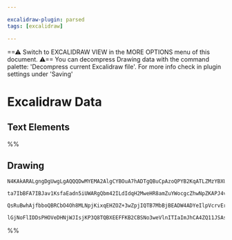 ```yaml
---

excalidraw-plugin: parsed
tags: [excalidraw]

---
```

==⚠  Switch to EXCALIDRAW VIEW in the MORE OPTIONS menu of this document. ⚠== You can decompress Drawing data with the command palette: 'Decompress current Excalidraw file'. For more info check in plugin settings under 'Saving'


# Excalidraw Data

## Text Elements
%%
## Drawing
```compressed-json
N4KAkARALgngDgUwgLgAQQQDwMYEMA2AlgCYBOuA7hADTgQBuCpAzoQPYB2KqATLZMzYBXUtiRoIACyhQ4zZAHoFAc0JRJQgEYA6bGwC2CgF7N6hbEcK4OCtptbErHALRY8RMpWdx8Q1TdIEfARcZgRmBShcZQUebQB2bQAWGjoghH0EDihmbgBtAF1+CFw4OABlKKhxVFAwSHUMmohiXFIAa1T6hkIECgAhXGx25VJhDmIAYTZ8NlJuCABiADNV

ta7IbBFA7IBJav1KsfaEadn5iUWARgQbm42ILdIdqH2MweHR8amZuYWocgcZhwNpZKAPJ4vN76ABihHw+EqMGCC0EHgh2zB0KObBOAHUSOpuHxwJtMXsDjiTkiURI0SQMc8sQcAErCZSSDjhXJoK78MlMikZADyIOwahg3CuAAZpfzHuTXgcYZwoDDcPp4ZK0ABWeWQ5kZFXZcqEIw1Hhy0kKwVKjIAFSwUAAgkRlFwJMFluD9YrsVFSC7nmwKJI

QsRuBwhAjfbboQBRCbO4Oh8MLNpjKixqEHZOZ+3wZpjIQTB7MbBjBEADW4ADYeIlpVcrvErgAOeJ663lyv4ACa3CSMu0HZ4AGZO0k222eG2rjwu90jGwDNw6t16AQhDUrqSAL7Zw36Nkl4hc5g89DF0vy0YkU3m4lW7p34iVBBwbiLyCvgCybGIBBE1wTRggjNBlgIMJb1IEgzj+NB10gfoZnAq9lE0XAAAoeBbaheDwgj4nw6VtB1ABKDZIBZBB

lGjNoFlIDDsPHOVeDHNjWJIsjKP3Q8TQBXEEFFKB2CBSNo3weVlnITIaImJhCA4ZQ11JSAshAsDuABbd+U2IhPzQHSED0iAOA1GpjNM4QoCILltNIbc+OtOwACsEGwHJynMuB/0A4DQIQNDIPwaDrSGUTGHtFd8FU+oGkLVF0k8sSqIVZgoAMAtEAkmM1IgWZhiC7gQrC+KCtCF0UqimLcvwfdwAPOhlnhcI1z3EA9yAA===
```
%%
